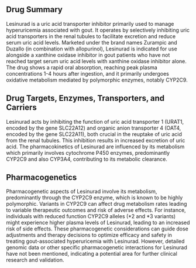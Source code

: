 ## Drug Summary
Lesinurad is a uric acid transporter inhibitor primarily used to manage hyperuricemia associated with gout. It operates by selectively inhibiting uric acid transporters in the renal tubules to facilitate excretion and reduce serum uric acid levels. Marketed under the brand names Zurampic and Duzallo (in combination with allopurinol), Lesinurad is indicated for use alongside a xanthine oxidase inhibitor in gout patients who have not reached target serum uric acid levels with xanthine oxidase inhibitor alone. The drug shows a rapid oral absorption, reaching peak plasma concentrations 1-4 hours after ingestion, and it primarily undergoes oxidative metabolism mediated by polymorphic enzymes, notably CYP2C9.

## Drug Targets, Enzymes, Transporters, and Carriers
Lesinurad acts by inhibiting the function of uric acid transporter 1 (URAT1, encoded by the gene SLC22A12) and organic anion transporter 4 (OAT4, encoded by the gene SLC22A11), both crucial in the reuptake of uric acid from the renal tubules. This inhibition results in increased excretion of uric acid. The pharmacokinetics of Lesinurad are influenced by its metabolism which primarily involves cytochrome P450 enzymes, predominantly CYP2C9 and also CYP3A4, contributing to its metabolic clearance.

## Pharmacogenetics
Pharmacogenetic aspects of Lesinurad involve its metabolism, predominantly through the CYP2C9 enzyme, which is known to be highly polymorphic. Variants in CYP2C9 can affect drug metabolism rates leading to variable therapeutic outcomes and risk of adverse effects. For instance, individuals with reduced function CYP2C9 alleles (*2 and *3 variants) might experience higher plasma levels of Lesinurad, leading to an increased risk of side effects. These pharmacogenetic considerations can guide dose adjustments and therapy decisions to optimize efficacy and safety in treating gout-associated hyperuricemia with Lesinurad. However, detailed genomic data or other specific pharmacogenetic interactions for Lesinurad have not been mentioned, indicating a potential area for further clinical research and validation.
